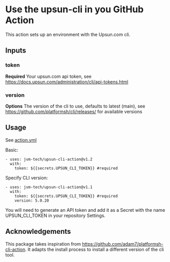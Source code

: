 # Use the upsun-cli in you GitHub Action

This action sets up an environment with the Upsun.com cli.

## Inputs

### token

**Required** Your upsun.com api token, see https://docs.upsun.com/administration/cli/api-tokens.html

### version

**Options** The version of the cli to use, defaults to latest (main), see https://github.com/platformsh/cli/releases/ for available versions

## Usage

See [action.yml](action.yml)

Basic:

    - uses: jvm-tech/upsun-cli-action@v1.2
      with: 
        token: ${{secrets.UPSUN_CLI_TOKEN}} #required

Specify CLI version:

    - uses: jvm-tech/upsun-cli-action@v1.1
      with: 
        token: ${{secrets.UPSUN_CLI_TOKEN}} #required
        version: 5.0.20

You will need to generate an API token and add it as a Secret with the name UPSUN_CLI_TOKEN in your repository Settings.

## Acknowledgements

This package takes inspiration from https://github.com/adam7/platformsh-cli-action. It adapts the install process to install a different version of the cli tool.
